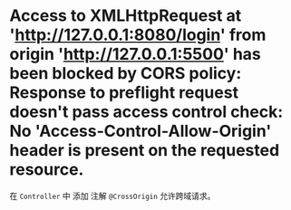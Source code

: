 # Access to XMLHttpRequest at 'http://127.0.0.1:8080/login' from origin 'http://127.0.0.1:5500' has been blocked by CORS policy: Response to preflight request doesn't pass access control check: No 'Access-Control-Allow-Origin' header is present on the requested resource.

在 `Controller` 中 添加 注解 `@CrossOrigin` 允许跨域请求。